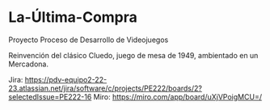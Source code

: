 # La-Última-Compra
Proyecto Proceso de Desarrollo de Videojuegos

Reinvención del clásico Cluedo, juego de mesa de 1949, ambientado en un Mercadona.

Jira: https://pdv-equipo2-22-23.atlassian.net/jira/software/c/projects/PE222/boards/2?selectedIssue=PE222-16
Miro: https://miro.com/app/board/uXjVPoigMCU=/
